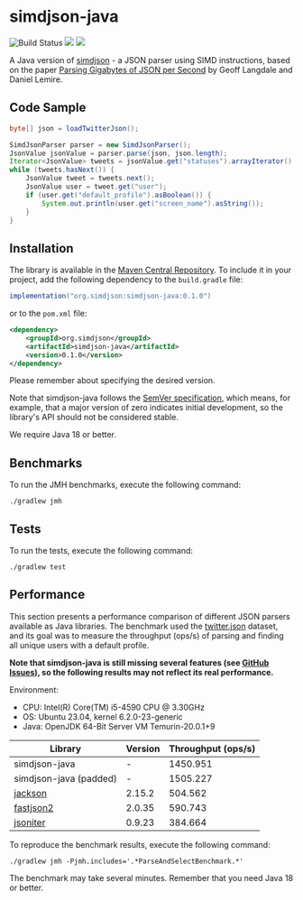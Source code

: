 simdjson-java
=============
![Build Status](https://github.com/simdjson/simdjson-java/actions/workflows/ci.yml/badge.svg)
[![](https://maven-badges.herokuapp.com/maven-central/org.simdjson/simdjson-java/badge.svg)](https://central.sonatype.com/search?namespace=org.simdjson)
[![](https://img.shields.io/badge/License-Apache%202-blue.svg)](LICENSE)

A Java version of [simdjson](https://github.com/simdjson/simdjson) - a JSON parser using SIMD instructions,
based on the paper [Parsing Gigabytes of JSON per Second](https://arxiv.org/abs/1902.08318) 
by Geoff Langdale and Daniel Lemire.

## Code Sample

```java
byte[] json = loadTwitterJson();

SimdJsonParser parser = new SimdJsonParser();
JsonValue jsonValue = parser.parse(json, json.length);
Iterator<JsonValue> tweets = jsonValue.get("statuses").arrayIterator();
while (tweets.hasNext()) {
    JsonValue tweet = tweets.next();
    JsonValue user = tweet.get("user");
    if (user.get("default_profile").asBoolean()) {
        System.out.println(user.get("screen_name").asString());
    }
}
```

## Installation

The library is available in the [Maven Central Repository](https://mvnrepository.com/artifact/org.simdjson/simdjson-java). 
To include it in your project, add the following dependency to the `build.gradle` file:
```groovy
implementation("org.simdjson:simdjson-java:0.1.0")
```

or to the `pom.xml` file:
```xml
<dependency>
    <groupId>org.simdjson</groupId>
    <artifactId>simdjson-java</artifactId>
    <version>0.1.0</version>
</dependency>
```

Please remember about specifying the desired version. 

Note that simdjson-java follows the [SemVer specification](https://semver.org/), which means, for example, that a major 
version of zero indicates initial development, so the library's API should not be considered stable.

We require Java 18 or better.

## Benchmarks

To run the JMH benchmarks, execute the following command:

```./gradlew jmh```

## Tests

To run the tests, execute the following command:

```./gradlew test```

## Performance

This section presents a performance comparison of different JSON parsers available as Java libraries. The benchmark used 
the [twitter.json](src/jmh/resources/twitter.json) dataset, and its goal was to measure the throughput (ops/s) of parsing 
and finding all unique users with a default profile.

**Note that simdjson-java is still missing several features (see [GitHub Issues](https://github.com/simdjson/simdjson-java/issues)), 
so the following results may not reflect its real performance.**

Environment:
* CPU: Intel(R) Core(TM) i5-4590 CPU @ 3.30GHz
* OS: Ubuntu 23.04, kernel 6.2.0-23-generic
* Java: OpenJDK 64-Bit Server VM Temurin-20.0.1+9

 Library                                           | Version | Throughput (ops/s) 
---------------------------------------------------|---------|--------------------
 simdjson-java                                     | -       | 1450.951           
 simdjson-java (padded)                            | -       | 1505.227           
 [jackson](https://github.com/FasterXML/jackson)   | 2.15.2  | 504.562            
 [fastjson2](https://github.com/alibaba/fastjson)  | 2.0.35  | 590.743            
 [jsoniter](https://github.com/json-iterator/java) | 0.9.23  | 384.664            

To reproduce the benchmark results, execute the following command:

```./gradlew jmh -Pjmh.includes='.*ParseAndSelectBenchmark.*'```

The benchmark may take several minutes. Remember that you need Java 18 or better.